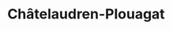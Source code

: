 ---
title: Châtelaudren-Plouagat
url: /chatelaudren-plouagat/
latitude: 48.531
longitude: -2.971
---
